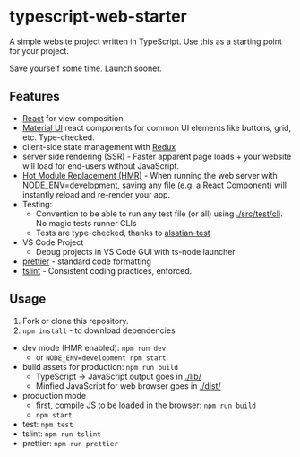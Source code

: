 # typescript-web-starter

A simple website project written in TypeScript. Use this as a starting point for your project.

Save yourself some time. Launch sooner.

## Features

* [React](https://reactjs.org) for view composition
* [Material UI](https://material-ui.com/) react components for common UI elements like buttons, grid, etc. Type-checked.
* client-side state management with [Redux](https://redux.js.org/)
* server side rendering (SSR) - Faster apparent page loads + your website will load for end-users without JavaScript.
* [Hot Module Replacement (HMR)](https://webpack.js.org/concepts/hot-module-replacement/) - When running the web server with NODE_ENV=development, saving any file (e.g. a React Component) will instantly reload and re-render your app.
* Testing:
  * Convention to be able to run any test file (or all) using [./src/test/cli](./src/test/cli). No magic tests runner CLIs
  * Tests are type-checked, thanks to [alsatian-test](https://github.com/alsatian-test/alsatian)
* VS Code Project
  * Debug projects in VS Code GUI with ts-node launcher
* [prettier](https://prettier.io/) - standard code formatting
* [tslint](https://palantir.github.io/tslint/) - Consistent coding practices, enforced.

## Usage

1. Fork or clone this repository.
2. `npm install` - to download dependencies

* dev mode (HMR enabled): `npm run dev`
  * or `NODE_ENV=development npm start`
* build assets for production: `npm run build`
  * TypeScript -> JavaScript output goes in [./lib/](./lib/)
  * Minfied JavaScript for web browser goes in [./dist/](./dist/)
* production mode
  * first, compile JS to be loaded in the browser: `npm run build`
  * `npm start`
* test: `npm test`
* tslint: `npm run tslint`
* prettier: `npm run prettier`
